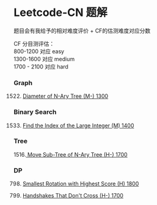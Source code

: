 # Leetcode-CN 题解

题目会有我给予的相对难度评价 + CF的估测难度对应分数

CF 分目测评估：<br />
800-1200 对应 easy<br />
1300-1600 对应 medium<br />
1700 - 2100 对应 hard<br />


### Graph
1522. [Diameter of N-Ary Tree (M-) 1300](./1522.txt) <br />
### Binary Search
1533. [Find the Index of the Large Integer (M) 1400](./1533.txt) <br />
### Tree
1516.[ Move Sub-Tree of N-Ary Tree (H-) 1700](./1516.txt) <br />
### DP
798. [Smallest Rotation with Highest Score (H) 1800](./798.txt) <br />

1259. [ Handshakes That Don't Cross (H-) 1700](./1259.txt) <br />
 
